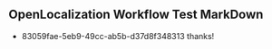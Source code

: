 ## OpenLocalization Workflow Test MarkDown
* 83059fae-5eb9-49cc-ab5b-d37d8f348313 thanks!

<!--HONumber=Jul16_HO3-->


